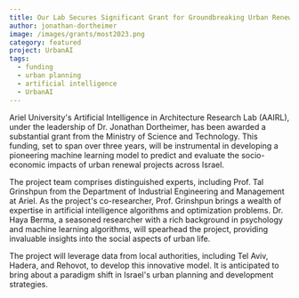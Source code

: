 ```yaml
---
title: Our Lab Secures Significant Grant for Groundbreaking Urban Renewal Project
author: jonathan-dortheimer
image: /images/grants/most2023.png
category: featured
project: UrbanAI
tags:
  - funding
  - urban planning
  - artificial intelligence
  - UrbanAI
---
```


Ariel University's Artificial Intelligence in Architecture Research Lab (AAIRL), under the leadership of Dr. Jonathan Dortheimer, has been awarded a substantial grant from the Ministry of Science and Technology. This funding, set to span over three years, will be instrumental in developing a pioneering machine learning model to predict and evaluate the socio-economic impacts of urban renewal projects across Israel.

The project team comprises distinguished experts, including Prof. Tal Grinshpun from the Department of Industrial Engineering and Management at Ariel. As the project's co-researcher, Prof. Grinshpun brings a wealth of expertise in artificial intelligence algorithms and optimization problems. Dr. Haya Berma, a seasoned researcher with a rich background in psychology and machine learning algorithms, will spearhead the project, providing invaluable insights into the social aspects of urban life.

The project will leverage data from local authorities, including Tel Aviv, Hadera, and Rehovot, to develop this innovative model. It is anticipated to bring about a paradigm shift in Israel's urban planning and development strategies. 